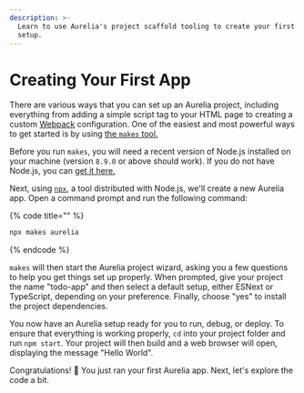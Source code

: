 ```yaml
---
description: >-
  Learn to use Aurelia's project scaffold tooling to create your first project
  setup.
---
```


# Creating Your First App

There are various ways that you can set up an Aurelia project, including everything from adding a simple script tag to your HTML page to creating a custom [Webpack](https://github.com/aurelia/aurelia/tree/master/packages/webpack-loader) configuration. One of the easiest and most powerful ways to get started is by using [the `makes` tool.](https://github.com/aurelia/new)

Before you run `makes`, you will need a recent version of Node.js installed on your machine \(version `8.9.0` or above should work\). If you do not have Node.js, you can [get it here.](https://nodejs.org/en/)

Next, using [`npx`](https://medium.com/@maybekatz/introducing-npx-an-npm-package-runner-55f7d4bd282b), a tool distributed with Node.js, we'll create a new Aurelia app. Open a command prompt and run the following command:

{% code title="" %}
```bash
npx makes aurelia
```
{% endcode %}

`makes` will then start the Aurelia project wizard, asking you a few questions to help you get things set up properly. When prompted, give your project the name "todo-app" and then select a default setup, either ESNext or TypeScript, depending on your preference. Finally, choose "yes" to install the project dependencies.

You now have an Aurelia setup ready for you to run, debug, or deploy. To ensure that everything is working properly, `cd` into your project folder and run `npm start`. Your project will then build and a web browser will open, displaying the message "Hello World".

Congratulations! 🎊 You just ran your first Aurelia app. Next, let's explore the code a bit.

